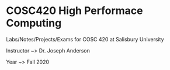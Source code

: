 # COSC420 High Performace Computing

Labs/Notes/Projects/Exams for COSC 420 at Salisbury University

Instructor ~> Dr. Joseph Anderson

Year ~> Fall 2020
